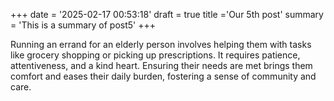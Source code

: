 +++
date = '2025-02-17 00:53:18'
draft = true
title ='Our 5th post'
summary = 'This is a summary of post5'
+++

Running an errand for an elderly person involves helping them with tasks like <!--more--> grocery shopping or picking up prescriptions. It requires patience, attentiveness, and a kind heart. Ensuring their needs are met brings them comfort and eases their daily burden, fostering a sense of community and care.

